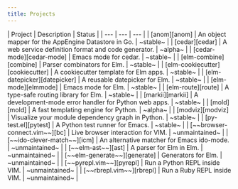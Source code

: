 ```yaml
---
title: Projects
---
```


<div class="projects">
| Project                          | Description                                           | Status         |
| ---                              | ---                                                   | ---            |
| [anom][anom]                     | An object mapper for the AppEngine Datastore in Go.   | ~stable~       |
| [cedar][cedar]                   | A web service definition format and code generator.   | ~alpha~        |
| [cedar-mode][cedar-mode]         | Emacs mode for cedar.                                 | ~stable~       |
| [elm-combine][combine]           | Parser combinators for Elm.                           | ~stable~       |
| [elm-cookiecutter][cookiecutter] | A cookiecutter template for Elm apps.                 | ~stable~       |
| [elm-datepicker][datepicker]     | A reusable datepicker for Elm.                        | ~stable~       |
| [elm-mode][elmmode]              | Emacs mode for Elm.                                   | ~stable~       |
| [elm-route][route]               | A type-safe routing library for Elm.                  | ~stable~       |
| [markii][markii]                 | A development-mode error handler for Python web apps. | ~stable~       |
| [mold][mold]                     | A fast templating engine for Python.                  | ~alpha~        |
| [modviz][modviz]                 | Visualize your module dependency graph in Python.     | ~stable~       |
| [py-test.el][pytest]             | A Python test runner for Emacs.                       | ~stable~       |
| [~~browser-connect.vim~~][bc]    | Live browser interaction for VIM.                     | ~unmaintained~ |
| [~~ido-clever-match~~][icm]      | An alternative matcher for Emacs ido-mode.            | ~unmaintained~ |
| [~~elm-ast~~][ast]               | A parser for Elm in Elm.                              | ~unmaintained~ |
| [~~elm-generate~~][generate]     | Generators for Elm.                                   | ~unmaintained~ |
| [~~pyrepl.vim~~][pyrepl]         | Run a Python REPL inside VIM.                         | ~unmaintained~ |
| [~~rbrepl.vim~~][rbrepl]         | Run a Ruby REPL inside VIM.                           | ~unmaintained~ |
</div>


[repos]: https://github.com/Bogdanp/repositories
[anom]: https://github.com/Bogdanp/anom
[ast]: https://github.com/Bogdanp/elm-ast
[bc]: https://github.com/Bogdanp/browser-connect.vim
[cedar-mode]: https://github.com/Bogdanp/cedar-mode
[cedar]: https://github.com/Bogdanp/cedar
[combine]: https://github.com/Bogdanp/elm-combine
[cookiecutter]: https://github.com/Bogdanp/elm-cookiecutter
[datepicker]: https://github.com/Bogdanp/elm-datepicker
[elmmode]: https://github.com/jcollard/elm-mode
[generate]: https://github.com/Bogdanp/elm-generate
[icm]: https://github.com/Bogdanp/ido-clever-match
[markii]: https://github.com/Bogdanp/markii
[mold]: https://github.com/Bogdanp/mold
[modviz]: https://github.com/Bogdanp/modviz
[pyrepl]: https://github.com/Bogdanp/pyrepl.vim
[pytest]: https://github.com/Bogdanp/py-test.el
[rbrepl]: https://github.com/Bogdanp/rbrepl.vim
[route]: https://github.com/Bogdanp/elm-route
